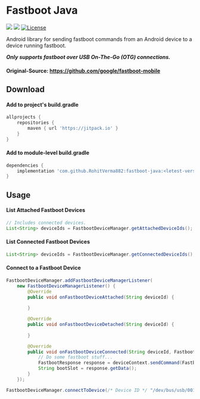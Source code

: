 # Fastboot Java
[![](https://img.shields.io/badge/Minimum%20Sdk-24-00BCD4)](https://github.com/RohitVermaOP/fastboot-java)
[![](https://jitpack.io/v/RohitVerma882/fastboot-java.svg)](https://jitpack.io/#RohitVerma882/fastboot-java)
[![License](https://img.shields.io/badge/License-Apache_2.0-blue.svg)](./LICENSE)

Android library for sending fastboot commands from an Android device to a device running fastboot.

***Only supports fastboot over USB On-The-Go (OTG) connections.***

#### Original-Source: https://github.com/google/fastboot-mobile

## Download

#### Add to project's build.gradle
```gradle
allprojects {
    repositories {
        maven { url 'https://jitpack.io' }
    }
}
```

#### Add to module-level build.gradle
```gradle
dependencies {
    implementation 'com.github.RohitVerma882:fastboot-java:<letest-version>'
}
```

## Usage
#### List Attached Fastboot Devices
```java
// Includes connected devices.
List<String> deviceIds = FastbootDeviceManager.getAttachedDeviceIds();
```

#### List Connected Fastboot Devices
```java
List<String> deviceIds = FastbootDeviceManager.getConnectedDeviceIds();
```

#### Connect to a Fastboot Device
```java
FastbootDeviceManager.addFastbootDeviceManagerListener(
    new FastbootDeviceManagerListener() {
        @Override
        public void onFastbootDeviceAttached(String deviceId) {
            
        }

        @Override
        public void onFastbootDeviceDetached(String deviceId) {
            
        }

        @Override
        public void onFastbootDeviceConnected(String deviceId, FastbootDeviceContext deviceContext) {
            // Do some fastboot stuff...
            FastbootResponse response = deviceContext.sendCommand(FastbootCommand.getVar("current-slot"));
            String bootSlot = response.getData();
        }
    });

FastbootDeviceManager.connectToDevice(/* Device ID */ "/dev/bus/usb/001/*");
```
